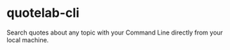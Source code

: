 # quotelab-cli
Search quotes about any topic with your Command Line directly from your local machine. 

